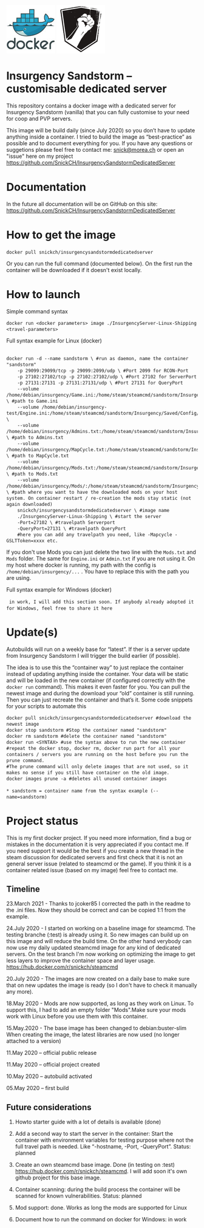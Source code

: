 ![](https://github.com/SnickCH/InsurgencySandstormDedicatedServer/blob/master/docker-logo.jpg)
![](https://github.com/SnickCH/InsurgencySandstormDedicatedServer/blob/master/sandstorm-logo.png)

# Insurgency Sandstorm – customisable dedicated server
This repository contains a docker image with a dedicated server for Insurgency Sandstorm (vanilla) that you can fully customise to your need for coop and PVP servers. 

This image will be build daily (since July 2020) so you don’t have to update anything inside a container. I tried to build the image as “best-practice” as possible and to document everything for you. If you have any questions or suggetions please feel free to contact me: snick@morea.ch or open an "issue" here on my project https://github.com/SnickCH/InsurgencySandstormDedicatedServer


# Documentation
In the future all documentation will be on GitHub on this site: https://github.com/SnickCH/InsurgencySandstormDedicatedServer


# How to get the image
```docker pull snickch/insurgencysandstormdedicatedserver```

Or you can run the full command (documented below). On the first run the container will be downloaded if it doesn't exist locally.


# How to launch

Simple command syntax
```
docker run <docker parameters> image ./InsurgencyServer-Linux-Shipping <travel-parameters>
```

Full syntax example for Linux (docker)
```

docker run -d --name sandstorm \ #run as daemon, name the container "sandstorm"
	-p 29099:29099/tcp -p 29099:2099/udp \ #Port 2099 for RCON-Port
	-p 27102:27102/tcp -p 27102:27102/udp \ #Port 27102 for ServerPort
	-p 27131:27131 -p 27131:27131/udp \ #Port 27131 for QueryPort
	--volume /home/debian/insurgency/Game.ini:/home/steam/steamcmd/sandstorm/Insurgency/Saved/Config/LinuxServer/Game.ini:ro \ #path to Game.ini
	--volume /home/debian/insurgency-test/Engine.ini:/home/steam/steamcmd/sandstorm/Insurgency/Saved/Config/LinuxServer/Engine.ini:ro \
	--volume /home/debian/insurgency/Admins.txt:/home/steam/steamcmd/sandstorm/Insurgency/Saved/Config/Server/Admins.txt:ro \ #path to Admins.txt
	--volume /home/debian/insurgency/MapCycle.txt:/home/steam/steamcmd/sandstorm/Insurgency/Config/Server/MapCycle.txt:ro \ #path to MapCycle.txt
	--volume /home/debian/insurgency/Mods.txt:/home/steam/steamcmd/sandstorm/Insurgency/Config/Server/Mods.txt:ro \ #path to Mods.txt
	--volume /home/debian/insurgency/Mods/:/home/steam/steamcmd/sandstorm/Insurgency/Mods \ #path where you want to have the downloaded mods on your host system. On container restart / re-creation the mods stay static (not again downloaded)
	snickch/insurgencysandstormdedicatedserver \ #image name
	./InsurgencyServer-Linux-Shipping \ #start the server
	-Port=27102 \ #travelpath Serverport
	-QueryPort=27131 \ #travelpath QueryPort
	#here you can add any travelpath you need, like -Mapcycle -GSLTToken=xxxx etc.
```
If you don't use Mods you can just delete the two line with the ``` Mods.txt ``` and ```Mods``` folder. The same for ``` Engine.ini ``` or ``` Admin.txt ``` if you are not using it. On my host where docker is running, my path with the config is ``` /home/debian/insurgency/... ``` . You have to replace this with the path you are using.

Full syntax example for Windows (docker) 

``` in work, I will add this section soon. If anybody already adopted it for Windows, feel free to share it here```

# Update(s)
Autobuilds will run on a weekly base for “latest”. If ther is a server update from Insurgency Sandstorm I will trigger the build earlier (if possible).

The idea is to use this the “container way” to just replace the container instead of updating anything inside the container. Your data will be static and will be loaded in the new container (if configured correctly with the ``` docker run``` command). This makes it even faster for you. You can pull the newest image and during the download your “old” container is still running. Then you can just recreate the container and that’s it. Some code snippets for your scripts to automate this

```
docker pull snickch/insurgencysandstormdedicatedserver #download the newest image
docker stop sandstorm #Stop the container named "sandstorm"
docker rm sandstorm #delete the container named "sandstorm"
docker run <SYNTAX> #use the syntax above to run the new container
#repeat the docker stop, docker rm, docker run part for all your containers / servers you are running on the host before you run the prune command. 
#The prune command will only delete images that are not used, so it makes no sense if you still have container on the old image.
docker images prune -a #deletes all unused container images

* sandstorm = container name from the syntax example (--name=sandstorm)
```



# Project status

This is my first docker project. If you need more information, find a bug or mistakes in the documentation it is very appreciated if you contact me. If you need support it would be the best if you create a new thread in the steam discussion for dedicated servers and first check that it is not an general server issue (related to steamcmd or the game). If you think it is a container related issue (based on my image) feel free to contact me.


## Timeline
23.March 2021 - Thanks to jcoker85 I corrected the path in the readme to the .ini files. Now they should be correct and can be copied 1:1 from the example.

24.July 2020 - I started on working on a baseline image for steamcmd. The testing branche (:test) is already using it. So new images can build up on this image and will reduce the build time. On the other hand verybody can now use my daily updated steamcmd image for any kind of dedicated servers. On the test branch I'm now working on optimizing the image to get less layers to improve the container space and layer usage. https://hub.docker.com/r/snickch/steamcmd

20.July 2020 - The images are now created on a daily base to make sure that on new updates the image is ready (so I don't have to check it manually any more).

18.May 2020 - Mods are now supported, as long as they work on Linux. To support this, I had to add an empty folder "Mods".Make sure your mods work with Linux before you use them with this container.

15.May.2020 - The base image has been changed to debian:buster-slim When creating the image, the latest libraries are now used (no longer attached to a version)

11.May 2020 – official public release

11.May 2020 – official project created

10.May 2020 – autobuild activated

05.May 2020 – first build


## Future considerations
1) Howto starter guide with a lot of details is available (done)

2) Add a second way to start the server in the container: Start the container with environment variables for testing purpose where not the full travel path is needed. Like “-hostname, -Port, -QueryPort”. Status: planned

3) Create an own steamcmd base image. Done (in testing on :test) https://hub.docker.com/r/snickch/steamcmd. I will add soon it's own github project for this base image.

4) Container scanning: during the build process the container will be scanned for known vulnerabilities. Status: planned

5) Mod support: done. Works as long the mods are supported for Linux
6) Document how to run the command on docker for Windows: in work

